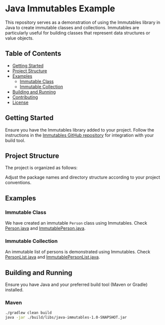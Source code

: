 # Java Immutables Example

This repository serves as a demonstration of using the Immutables library in Java to create immutable classes and collections. Immutables are particularly useful for building classes that represent data structures or value objects.

## Table of Contents

- [Getting Started](#getting-started)
- [Project Structure](#project-structure)
- [Examples](#examples)
  - [Immutable Class](#immutable-class)
  - [Immutable Collection](#immutable-collection)
- [Building and Running](#building-and-running)
- [Contributing](#contributing)
- [License](#license)

## Getting Started

Ensure you have the Immutables library added to your project. Follow the instructions in the [Immutables GitHub repository](https://github.com/immutables/immutables) for integration with your build tool.

## Project Structure

The project is organized as follows:


Adjust the package names and directory structure according to your project conventions.

## Examples

### Immutable Class

We have created an immutable `Person` class using Immutables. Check [Person.java](src/main/java/com/example/Person.java) and [ImmutablePerson.java](src/main/java/com/example/ImmutablePerson.java).

### Immutable Collection

An immutable list of persons is demonstrated using Immutables. Check [PersonList.java](src/main/java/com/example/PersonList.java) and [ImmutablePersonList.java](src/main/java/com/example/ImmutablePersonList.java).

## Building and Running

Ensure you have Java and your preferred build tool (Maven or Gradle) installed.

### Maven

```bash
./gradlew clean build
java -jar ./build/libs/java-immutables-1.0-SNAPSHOT.jar



